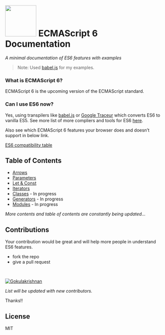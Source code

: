 # <img src="http://i.imgur.com/dZ3KF2a.png" width="100px"/> ECMAScript 6 Documentation

*A minimal documentation of ES6 features with examples*

>Note: Used <a href="http://babeljs.io/" target="_blank">babel.js</a> for my examples.

### What is ECMAScript 6?

ECMAScript 6 is the upcoming version of the ECMAScript standard.

### Can I use ES6 now?

Yes, using transpilers like <a href="http://babeljs.io/" target="_blank">babel.js</a> or <a href="https://github.com/google/traceur-compiler" target="_blank">Google Traceur</a> which converts ES6 to vanilla ES5. See more list of more compliers and tools for ES6 <a href="https://github.com/addyosmani/es6-tools" target="_blank">here</a>.

Also see which ECMAScript 6 features your browser does and doesn’t support in below link.

<a href="http://kangax.github.io/compat-table/es6/" target="_blank">ES6 compatibility table</a>	

## Table of Contents
- [Arrows](https://github.com/gokulkrishh/ES6-Examples/blob/master/Examples/Arrows/Arrows.md "Arrows")
- [Parameters](https://github.com/gokulkrishh/ES6-Examples/blob/master/Examples/Parameter%20Handling/Parameter%20Handling.md "Parameter Handling")
- [Let & Const](https://github.com/gokulkrishh/ES6-Examples/blob/master/Examples/Let%20&%20Const/Let%20&%20Const.md "Let & Const")
- [Iterators](https://github.com/gokulkrishh/ES6-Examples/blob/master/Examples/Iterators/Iterators.md "Iterators")
- [Classes](#classes) - In progress
- [Generators](#generators) - In progress
- [Modules](#modules) - In progress


*More contents and table of contents are constantly being updated...*

## Contributions

Your contribution would be great and will help more people in understand ES6 features.

- fork the repo
- give a pull request

<br>

[![Gokulakrishnan](https://avatars0.githubusercontent.com/u/2944237?v=3&s=72)](https://github.com/gokulkrishh)

*List will be updated with new contributors.*

Thanks!!

License
----

MIT

